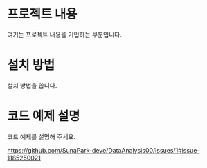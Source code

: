 # 프로젝트 내용

여기는 프로젝트 내용을 기입하는 부분입니다.

# 설치 방법
설치 방법을 씁니다.

# 코드 예제 설명
코드 예제를 설명해 주세요.

https://github.com/SunaPark-deve/DataAnalysis00/issues/1#issue-1185250021
